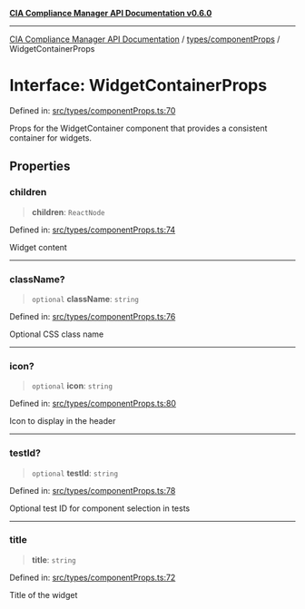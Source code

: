 [**CIA Compliance Manager API Documentation v0.6.0**](../../../README.md)

***

[CIA Compliance Manager API Documentation](../../../modules.md) / [types/componentProps](../README.md) / WidgetContainerProps

# Interface: WidgetContainerProps

Defined in: [src/types/componentProps.ts:70](https://github.com/Hack23/cia-compliance-manager/blob/32fe683007dd7fe1aa6b244d2353e60fab4f51de/src/types/componentProps.ts#L70)

Props for the WidgetContainer component that provides a consistent container for widgets.

## Properties

### children

> **children**: `ReactNode`

Defined in: [src/types/componentProps.ts:74](https://github.com/Hack23/cia-compliance-manager/blob/32fe683007dd7fe1aa6b244d2353e60fab4f51de/src/types/componentProps.ts#L74)

Widget content

***

### className?

> `optional` **className**: `string`

Defined in: [src/types/componentProps.ts:76](https://github.com/Hack23/cia-compliance-manager/blob/32fe683007dd7fe1aa6b244d2353e60fab4f51de/src/types/componentProps.ts#L76)

Optional CSS class name

***

### icon?

> `optional` **icon**: `string`

Defined in: [src/types/componentProps.ts:80](https://github.com/Hack23/cia-compliance-manager/blob/32fe683007dd7fe1aa6b244d2353e60fab4f51de/src/types/componentProps.ts#L80)

Icon to display in the header

***

### testId?

> `optional` **testId**: `string`

Defined in: [src/types/componentProps.ts:78](https://github.com/Hack23/cia-compliance-manager/blob/32fe683007dd7fe1aa6b244d2353e60fab4f51de/src/types/componentProps.ts#L78)

Optional test ID for component selection in tests

***

### title

> **title**: `string`

Defined in: [src/types/componentProps.ts:72](https://github.com/Hack23/cia-compliance-manager/blob/32fe683007dd7fe1aa6b244d2353e60fab4f51de/src/types/componentProps.ts#L72)

Title of the widget
